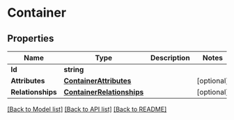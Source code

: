 # Container

## Properties

Name | Type | Description | Notes
------------ | ------------- | ------------- | -------------
**Id** | **string** |  | 
**Attributes** | [**ContainerAttributes**](container_attributes.md) |  | [optional] 
**Relationships** | [**ContainerRelationships**](container_relationships.md) |  | [optional] 

[[Back to Model list]](../README.md#documentation-for-models) [[Back to API list]](../README.md#documentation-for-api-endpoints) [[Back to README]](../README.md)


